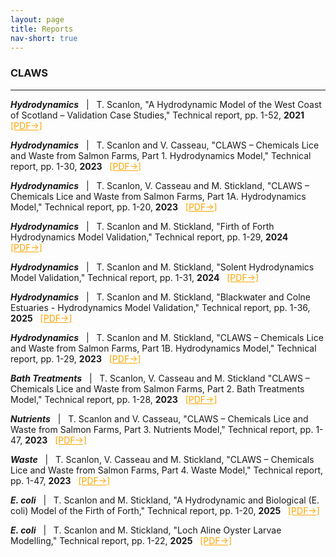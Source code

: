 ```yaml
---
layout: page
title: Reports
nav-short: true
--- 
```


### CLAWS
---

<p><b><i>Hydrodynamics</i></b> &nbsp; | &nbsp; T. Scanlon, "A Hydrodynamic Model of the West Coast of Scotland – Validation Case Studies," Technical report, pp. 1-52, <b>2021</b> &nbsp; <a href="/docs/validation_reports/West_Coast_Hydrodynamic_Model_Validation_Report_v2.pdf" target="_blank" style="color:orange"> [PDF→]</a></p>

<p><b><i>Hydrodynamics</i></b> &nbsp; | &nbsp; T. Scanlon and V. Casseau, "CLAWS – Chemicals Lice and Waste from Salmon
Farms, Part 1. Hydrodynamics Model," Technical report, pp. 1-30, <b>2023</b> &nbsp; <a href="/docs/validation_reports/CLAWS_1_Hydrodynamics_Module.pdf" target="_blank" style="color:orange"> [PDF→]</a></p>

<p><b><i>Hydrodynamics</i></b> &nbsp; | &nbsp; T. Scanlon, V. Casseau and M. Stickland, "CLAWS – Chemicals Lice and Waste from Salmon
Farms, Part 1A. Hydrodynamics Model," Technical report, pp. 1-20, <b>2023</b> &nbsp; <a href="/docs/validation_reports/CLAWS_1_A_Hydrodynamics_Module.pdf" target="_blank" style="color:orange"> [PDF→]</a></p>

<p><b><i>Hydrodynamics</i></b> &nbsp; | &nbsp; T. Scanlon and M. Stickland, "Firth of Forth Hydrodynamics Model Validation," Technical report, pp. 1-29, <b>2024</b> &nbsp; <a href="/docs/validation_reports/Firth_of_Forth_Hydrodynamics_Model_Validation.pdf" target="_blank" style="color:orange"> [PDF→]</a></p>

<p><b><i>Hydrodynamics</i></b> &nbsp; | &nbsp; T. Scanlon and M. Stickland, "Solent Hydrodynamics Model Validation," Technical report, pp. 1-31, <b>2024</b> &nbsp; <a href="/docs/validation_reports/Solent_Hydrodynamics_Model_Validation.pdf" target="_blank" style="color:orange"> [PDF→]</a></p>

<p><b><i>Hydrodynamics</i></b> &nbsp; | &nbsp; T. Scanlon and M. Stickland, "Blackwater and Colne Estuaries - Hydrodynamics Model Validation," Technical report, pp. 1-36, <b>2025</b> &nbsp; <a href="/docs/validation_reports/Blackwater_and_Colne_Estuaries_Hydrodynamics_Model_Validation.pdf" target="_blank" style="color:orange"> [PDF→]</a></p>

<p><b><i>Hydrodynamics</i></b> &nbsp; | &nbsp; T. Scanlon and M. Stickland, "CLAWS – Chemicals Lice and Waste from Salmon
Farms, Part 1B. Hydrodynamics Model," Technical report, pp. 1-29, <b>2023</b> &nbsp; <a href="/docs/validation_reports/CLAWS_1_B_Hydrodynamics_Module.pdf" target="_blank" style="color:orange"> [PDF→]</a></p>

<p><b><i>Bath Treatments</i></b> &nbsp; | &nbsp; T. Scanlon, V. Casseau and M. Stickland "CLAWS – Chemicals Lice and Waste from Salmon
Farms, Part 2. Bath Treatments Model," Technical report, pp. 1-28, <b>2023</b> &nbsp; <a href="/docs/validation_reports/CLAWS_2_Bath_Treatments_Module.pdf" target="_blank" style="color:orange"> [PDF→]</a></p>

<p><b><i>Nutrients</i></b> &nbsp; | &nbsp; T. Scanlon and V. Casseau, "CLAWS – Chemicals Lice and Waste from Salmon
Farms, Part 3. Nutrients Model," Technical report, pp. 1-47, <b>2023</b> &nbsp; <a href="/docs/validation_reports/CLAWS_3_Nutrients_Module.pdf" target="_blank" style="color:orange"> [PDF→]</a></p>

<p><b><i>Waste</i></b> &nbsp; | &nbsp; T. Scanlon, V. Casseau and M. Stickland, "CLAWS – Chemicals Lice and Waste from Salmon
Farms, Part 4. Waste Model," Technical report, pp. 1-47, <b>2023</b> &nbsp; <a href="/docs/validation_reports/MTS_CFD_Waste_Study_Little_Colonsay_v1.pdf" target="_blank" style="color:orange"> [PDF→]</a></p>

<p><b><i>E. coli</i></b> &nbsp; | &nbsp; T. Scanlon and M. Stickland, "A Hydrodynamic and Biological (E. coli) Model of the Firth of Forth," Technical report, pp. 1-20, <b>2025</b> &nbsp; <a href="/docs/validation_reports/Firth_of_Forth_Hydrodynamic_and_Biological_Ecoli_Modelling_Final_Version.pdf" target="_blank" style="color:orange"> [PDF→]</a></p>

<p><b><i>E. coli</i></b> &nbsp; | &nbsp; T. Scanlon and M. Stickland, "Loch Aline Oyster Larvae Modelling," Technical report, pp. 1-22, <b>2025</b> &nbsp; <a href="/docs/validation_reports/Loch_Aline_Oyster_Larvae_Modelling_Report.pdf" target="_blank" style="color:orange"> [PDF→]</a></p>
